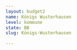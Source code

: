 ```yaml
---
layout: budget2
name: Königs Wusterhausen
level: kommune
state: BB
slug: Königs-Wusterhausen

---
```



